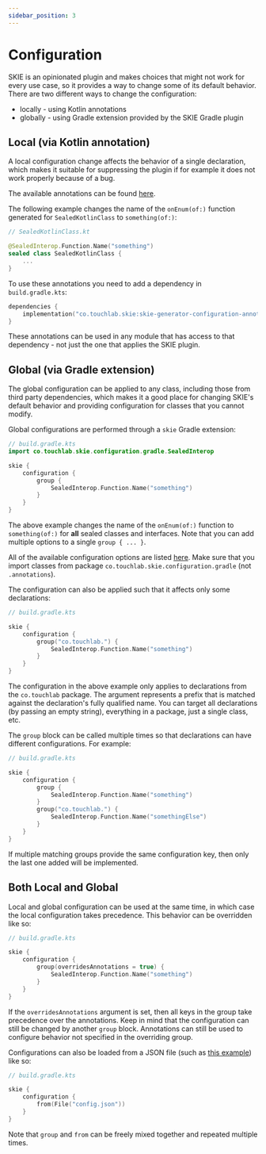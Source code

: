 ```yaml
---
sidebar_position: 3
---
```


# Configuration

SKIE is an opinionated plugin and makes choices that might not work for every use case, so it provides a way to change some of its default behavior. There are two different ways to change the configuration:

- locally - using Kotlin annotations
- globally - using Gradle extension provided by the SKIE Gradle plugin

## Local (via Kotlin annotation)

A local configuration change affects the behavior of a single declaration, which makes it suitable for suppressing the plugin if for example it does not work properly because of a bug.

The available annotations can be found [here](/docs/Configuration/AvailableAnnotations.md).

The following example changes the name of the `onEnum(of:)` function generated for `SealedKotlinClass` to `something(of:)`:

```kotlin
// SealedKotlinClass.kt

@SealedInterop.Function.Name("something")
sealed class SealedKotlinClass {
    ...
}
```

To use these annotations you need to add a dependency in `build.gradle.kts`:

```kotlin
dependencies {
    implementation("co.touchlab.skie:skie-generator-configuration-annotations:{LATEST_GITHUB_VERSION}")
}
```

These annotations can be used in any module that has access to that dependency - not just the one that applies the SKIE plugin.

## Global (via Gradle extension)

The global configuration can be applied to any class, including those from third party dependencies, which makes it a good place for changing SKIE's default behavior and providing configuration for classes that you cannot modify.

Global configurations are performed through a `skie` Gradle extension:

```kotlin
// build.gradle.kts
import co.touchlab.skie.configuration.gradle.SealedInterop

skie {
    configuration {
        group {
            SealedInterop.Function.Name("something")
        }
    }
}
```

The above example changes the name of the `onEnum(of:)` function to `something(of:)` for **all** sealed classes and interfaces. Note that you can add multiple options to a single `group { ... }`.

All of the available configuration options are listed [here](/docs/Configuration/AvailableConfigurations.md). Make sure that you import classes from package `co.touchlab.skie.configuration.gradle` (not `.annotations`).

The configuration can also be applied such that it affects only some declarations:

```kotlin
// build.gradle.kts

skie {
    configuration {
        group("co.touchlab.") {
            SealedInterop.Function.Name("something")
        }
    }
}
```

The configuration in the above example only applies to declarations from the `co.touchlab` package. The argument represents a prefix that is matched against the declaration's fully qualified name. You can target all declarations (by passing an empty string), everything in a package, just a single class, etc.

The `group` block can be called multiple times so that declarations can have different configurations. For example:

```kotlin
// build.gradle.kts

skie {
    configuration {
        group {
            SealedInterop.Function.Name("something")
        }
        group("co.touchlab.") {
            SealedInterop.Function.Name("somethingElse")
        }
    }
}
```

If multiple matching groups provide the same configuration key, then only the last one added will be implemented.

## Both Local and Global

Local and global configuration can be used at the same time, in which case the local configuration takes precedence. This behavior can be overridden like so:

```kotlin
// build.gradle.kts

skie {
    configuration {
        group(overridesAnnotations = true) {
            SealedInterop.Function.Name("something")
        }
    }
}
```

If the `overridesAnnotations` argument is set, then all keys in the group take precedence over the annotations. Keep in mind that the configuration can still be changed by another `group` block. Annotations can still be used to configure behavior not specified in the overriding group.

Configurations can also be loaded from a JSON file (such as [this example](/docs/Configuration/JsonConfigurationFileExample.md)) like so:

```kotlin
// build.gradle.kts

skie {
    configuration {
        from(File("config.json"))
    }
}
```

Note that `group` and `from` can be freely mixed together and repeated multiple times.

